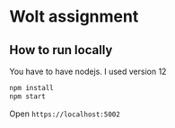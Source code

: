 # Wolt assignment

## How to run locally

You have to have nodejs. I used version 12

```sh
npm install
npm start
```

Open `https://localhost:5002`
